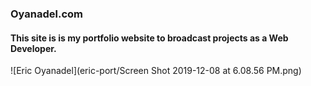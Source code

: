 ### Oyanadel.com
#### This site is is my portfolio website to broadcast projects as a Web Developer.

![Eric Oyanadel](eric-port/Screen Shot 2019-12-08 at 6.08.56 PM.png)

